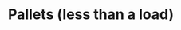 ---
layout: child_layout/cargo_categories_category
title: Pallets (less than a load)
permalink: /cargo-categories/palletised-freight/pallets-less-than-a-load/
hero: /assets/img/content/hero/fullsize/pallets_less-than-a-load.jpg
side_nav_id: 3
hero_classes: is-fullscreen
content_type: cargo_item
---